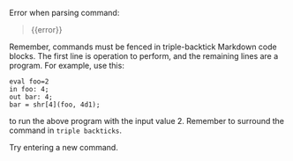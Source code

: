 Error when parsing command:

> {{error}}

Remember, commands must be fenced in triple-backtick Markdown code blocks.
The first line is operation to perform, and the remaining lines are a program.
For example, use this:

```
eval foo=2
in foo: 4;
out bar: 4;
bar = shr[4](foo, 4d1);
```

to run the above program with the input value 2. Remember to surround the
command in ```triple backticks```.

Try entering a new command.
